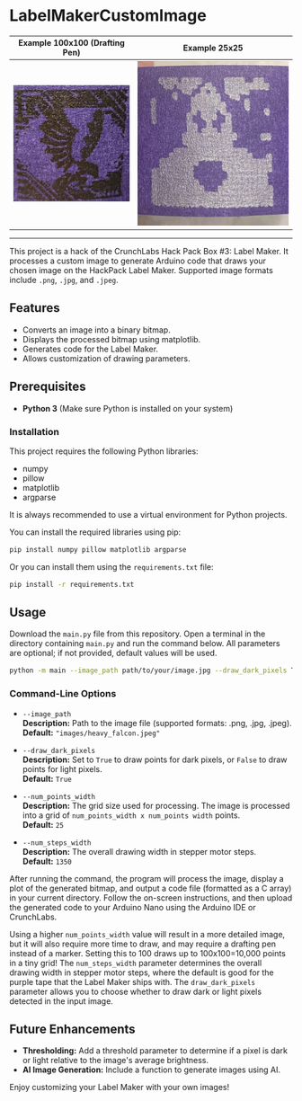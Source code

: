 # LabelMakerCustomImage

<!--
<p align="center">
  <img src="images/HeavyFalcon.webp" height="200px" />
  <img src="images/WKoA.webp" height="200px" style="margin-left: 40px;" />
</p>
-->

Example 100x100 (Drafting Pen)                  |  Example 25x25
:-------------------------:|:-------------------------:
<img src="images/heavy_falcon_label.jpg" height="50%"/>  |  <img src="images/WKoA.webp" height="50%"/>

---

This project is a hack of the CrunchLabs Hack Pack Box #3: Label Maker. It processes a custom image to generate Arduino code that draws your chosen image on the HackPack Label Maker. Supported image formats include `.png`, `.jpg`, and `.jpeg`.


## Features

- Converts an image into a binary bitmap.
- Displays the processed bitmap using matplotlib.
- Generates code for the Label Maker.
- Allows customization of drawing parameters.

## Prerequisites

- **Python 3** (Make sure Python is installed on your system)

### Installation 

This project requires the following Python libraries:
- numpy
- pillow
- matplotlib
- argparse

It is always recommended to use a virtual environment for Python projects.

You can install the required libraries using pip:

```bash
pip install numpy pillow matplotlib argparse
```

Or you can install them using the `requirements.txt` file:

```bash
pip install -r requirements.txt
```

## Usage

Download the `main.py` file from this repository. Open a terminal in the directory containing `main.py` and run the command below. All parameters are optional; if not provided, default values will be used.

```bash
python -m main --image_path path/to/your/image.jpg --draw_dark_pixels True --num_points_width 25 --num_steps_width 1350
```


### Command-Line Options

- `--image_path`  
  **Description:** Path to the image file (supported formats: .png, .jpg, .jpeg).  
  **Default:** `"images/heavy_falcon.jpeg"`

- `--draw_dark_pixels`  
  **Description:** Set to `True` to draw points for dark pixels, or `False` to draw points for light pixels.  
  **Default:** `True`

- `--num_points_width`  
  **Description:** The grid size used for processing. The image is processed into a grid of `num_points_width x num_points width` points.  
  **Default:** `25`

- `--num_steps_width`  
  **Description:** The overall drawing width in stepper motor steps.  
  **Default:** `1350`

After running the command, the program will process the image, display a plot of the generated bitmap, and output a code file (formatted as a C array) in your current directory. Follow the on-screen instructions, and then upload the generated code to your Arduino Nano using the Arduino IDE or CrunchLabs.


Using a higher `num_points_width` value will result in a more detailed image, but it will also require more time to draw, and may require a drafting pen instead of a marker.  Setting this to 100 draws up to 100x100=10,000 points in a tiny grid! The `num_steps_width` parameter determines the overall drawing width in stepper motor steps, where the default is good for the purple tape that the Label Maker ships with. The `draw_dark_pixels` parameter allows you to choose whether to draw dark or light pixels detected in the input image.

## Future Enhancements

- **Thresholding:** Add a threshold parameter to determine if a pixel is dark or light relative to the image's average brightness.
- **AI Image Generation:** Include a function to generate images using AI.

Enjoy customizing your Label Maker with your own images!